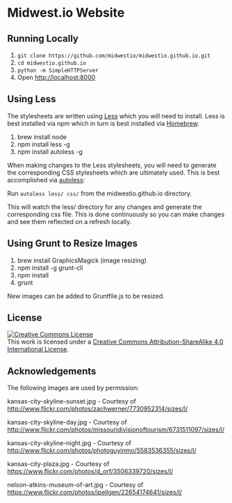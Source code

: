# Midwest.io Website

## Running Locally

1. ```git clone https://github.com/midwestio/midwestio.github.io.git```
2. ```cd midwestio.github.io```
2. ```python -m SimpleHTTPServer```
3. Open [http://localhost:8000](http://localhost:8000)

## Using Less

The stylesheets are written using [Less](http://lesscss.org/) which you will need to install.
Less is best installed via npm which in turn is best installed via [Homebrew](http://brew.sh/).

1. brew install node
2. npm install less -g
3. npm install autoless -g

When making changes to the Less stylesheets, you will need to generate the corresponding
CSS stylesheets which are ultimately used. This is best accomplished via
[autoless](https://github.com/jgonera/autoless):

Run ```autoless less/ css/``` from the midwestio.github.io directory.

This will watch the less/ directory for any changes and generate the corresponding css file.
This is done continuously so you can make changes and see them reflected on a refresh locally.

## Using Grunt to Resize Images

1. brew install GraphicsMagick (image resizing)
2. npm install -g grunt-cli
3. npm install
4. grunt

New images can be added to Gruntfile.js to be resized.

## License

<a rel="license" href="http://creativecommons.org/licenses/by-sa/4.0/deed.en_US"><img alt="Creative Commons License" style="border-width:0" src="http://i.creativecommons.org/l/by-sa/4.0/88x31.png" /></a><br />This work is licensed under a <a rel="license" href="http://creativecommons.org/licenses/by-sa/4.0/deed.en_US">Creative Commons Attribution-ShareAlike 4.0 International License</a>.

## Acknowledgements

The following images are used by permission:

kansas-city-skyline-sunset.jpg - Courtesy of http://www.flickr.com/photos/zachwerner/7730952314/sizes/l/

kansas-city-skyline-day.jpg - Courtesy of http://www.flickr.com/photos/missouridivisionoftourism/6731511097/sizes/l/

kansas-city-skyline-night.jpg - Courtesy of http://www.flickr.com/photos/photoguyinmo/5583536355/sizes/l/

kansas-city-plaza.jpg - Courtesy of https://www.flickr.com/photos/d_orf/3506339720/sizes/l/

nelson-atkins-museum-of-art.jpg - Courtesy of https://www.flickr.com/photos/jpellgen/22654174641/sizes/l/
